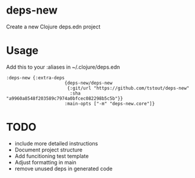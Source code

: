 # deps-new
Create a new Clojure deps.edn project

# Usage
Add this to your :aliases in ~/.clojure/deps.edn
```
:deps-new {:extra-deps
                      {deps-new/deps-new
                       {:git/url "https://github.com/tstout/deps-new"
                        :sha "a9960a8548f203589c7974a0bfcec082298b5c5b"}}
                      :main-opts ["-m" "deps-new.core"]}
```


# TODO
- include more detailed instructions
- Document project structure
- Add funcitioning test template
- Adjust formatting in main
- remove unused deps in generated code